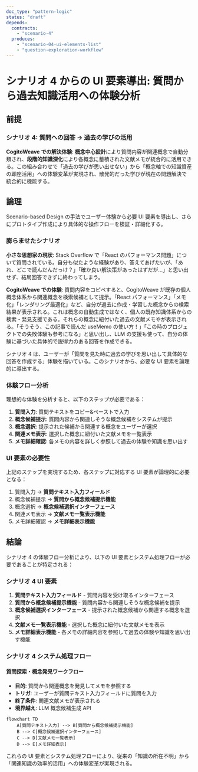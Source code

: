```yaml
---
doc_type: "pattern-logic"
status: "draft"
depends:
  contracts:
    - "scenario-4"
  produces:
    - "scenario-04-ui-elements-list"
    - "question-exploration-workflow"
---
```


# シナリオ 4 からの UI 要素導出: 質問から過去知識活用への体験分析

## 前提

### シナリオ 4: 質問への回答 → 過去の学びの活用

<!-- PREMISE_BEGIN: scenario-4 -->

**CogitoWeave での解決体験**: **概念中心設計**により質問内容が関連概念で自動分類され、**段階的知識深化**により各概念に蓄積された文献メモが統合的に活用できる。この組み合わせで「過去の学びが思い出せない」から「概念軸での知識資産の即座活用」への体験変革が実現され、散発的だった学びが現在の問題解決で統合的に機能する。

<!-- PREMISE_END: scenario-4 -->

## 論理

Scenario-based Design の手法でユーザー体験から必要 UI 要素を導出し、さらにプロトタイプ作成により具体的な操作フローを検証・詳細化する。

### 膨らませたシナリオ

**小さな思想家の現状**: Stack Overflow で「React のパフォーマンス問題」について質問されている。自分も似たような経験があり、答えてあげたいが、「あれ、どこで読んだんだっけ？」「確か良い解決策があったはずだが...」と思い出せず、結局回答できずに終わってしまう。

**CogitoWeave での体験**: 質問内容をコピペすると、CogitoWeave が既存の個人概念体系から関連概念を検索候補として提示。「React パフォーマンス」「メモ化」「レンダリング最適化」など、自分が過去に作成・学習した概念からの検索結果が表示される。これは概念の自動生成ではなく、個人の既存知識体系からの検索・発見支援である。それらの概念に紐付いた過去の文献メモやが表示される。「そうそう、この記事で読んだ useMemo の使い方！」「この時のプロジェクトでの失敗体験も参考になる」と思い出し、LLM の支援も使って、自分の体験に基づいた具体的で説得力のある回答を作成できる。

シナリオ 4 は、ユーザーが「質問を見た時に過去の学びを思い出して具体的な回答を作成する」体験を描いている。このシナリオから、必要な UI 要素を論理的に導出する。

### 体験フロー分析

理想的な体験を分析すると、以下のステップが必要である：

1. **質問入力**: 質問テキストをコピー&ペーストで入力
2. **概念候補提示**: 質問内容から関連しそうな概念候補をシステムが提示
3. **概念選択**: 提示された候補から関連する概念をユーザーが選択
4. **関連メモ表示**: 選択した概念に紐付いた文献メモを一覧表示
5. **メモ詳細確認**: 各メモの内容を詳しく参照して過去の体験や知識を思い出す

### UI 要素の必要性

上記のステップを実現するため、各ステップに対応する UI 要素が論理的に必要となる：

1. 質問入力 → **質問テキスト入力フィールド**
2. 概念候補提示 → **質問から概念候補提示機能**
3. 概念選択 → **概念候補選択インターフェース**
4. 関連メモ表示 → **文献メモ一覧表示機能**
5. メモ詳細確認 → **メモ詳細表示機能**

## 結論

シナリオ 4 の体験フロー分析により、以下の UI 要素とシステム処理フローが必要であることが特定される：

### シナリオ 4 UI 要素

<!-- GLOBAL_CONCLUSION_BEGIN: scenario-04-ui-elements-list -->

1. **質問テキスト入力フィールド** - 質問内容を受け取るインターフェース
2. **質問から概念候補提示機能** - 質問内容から関連しそうな概念候補を提示
3. **概念候補選択インターフェース** - 提示された概念候補から関連する概念を選択
4. **文献メモ一覧表示機能** - 選択した概念に紐付いた文献メモを表示
5. **メモ詳細表示機能** - 各メモの詳細内容を参照して過去の体験や知識を思い出す機能

<!-- GLOBAL_CONCLUSION_END: scenario-04-ui-elements-list -->

### シナリオ 4 システム処理フロー

#### 質問探索・概念発見ワークフロー

<!-- GLOBAL_CONCLUSION_BEGIN: question-exploration-workflow -->

- **目的**: 質問から関連概念を発見してメモを参照する
- **トリガ**: ユーザーが質問テキスト入力フィールドに質問を入力
- **終了条件**: 関連文献メモが表示される
- **境界越え**: LLM 概念候補生成 API

```mermaid
flowchart TD
    A[質問テキスト入力] --> B[質問から概念候補提示機能]
    B --> C[概念候補選択インターフェース]
    C --> D[文献メモ一覧表示]
    D --> E[メモ詳細表示]
```

<!-- GLOBAL_CONCLUSION_END: question-exploration-workflow -->

これらの UI 要素とシステム処理フローにより、従来の「知識の所在不明」から「関連知識の効率的活用」への体験変革が実現される。

